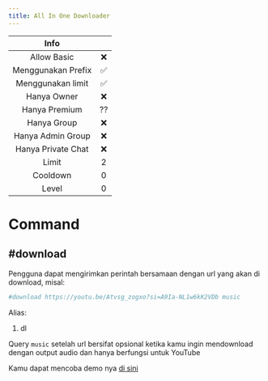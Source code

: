 ```yaml
---
title: All In One Downloader
---
```


|                       Info                        |      |
| :-----------------------------------------------: | :--: |
|                    Allow Basic                    |  ❌  |
|                Menggunakan Prefix                 |  ✅  |
|                 Menggunakan limit                 |  ✅  |
|                    Hanya Owner                    |  ❌  |
|                   Hanya Premium                   |  ??  |
|                    Hanya Group                    |  ❌  |
|                 Hanya Admin Group                 |  ❌  |
|                Hanya Private Chat                 |  ❌  |
|                       Limit                       |  2   |
|                     Cooldown                      |  0   |
|                       Level                       |  0   |

# Command
## **#download**

Pengguna dapat mengirimkan perintah bersamaan dengan url yang akan di download, misal:
```sh
#download https://youtu.be/Atvsg_zogxo?si=A9Ia-NL1w6kK2VDb music
```

Alias:
1. dl

Query `music` setelah url bersifat opsional ketika kamu ingin mendownload dengan output audio dan hanya berfungsi untuk YouTube

Kamu dapat mencoba demo nya [di sini](https://www.hisoka.net/DikaArdnt)